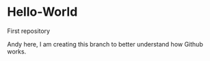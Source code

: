 # Hello-World
First repository 

Andy here, I am creating this branch to better understand how Github works. 
